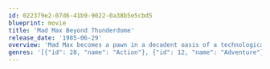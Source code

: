 ```yaml
---
id: 022379e2-07d6-41b9-9022-0a38b5e5cbd5
blueprint: movie
title: 'Mad Max Beyond Thunderdome'
release_date: '1985-06-29'
overview: 'Mad Max becomes a pawn in a decadent oasis of a technological society, and when exiled, becomes the deliverer of a colony of children.'
genres: '[{"id": 28, "name": "Action"}, {"id": 12, "name": "Adventure"}, {"id": 878, "name": "Science Fiction"}]'
---
```

